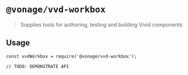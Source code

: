 # `@vonage/vvd-workbox`

> Supplies tools for authoring, testing and building Vivid components

## Usage

```
const vvdWorkbox = require('@vonage/vvd-workbox');

// TODO: DEMONSTRATE API
```
